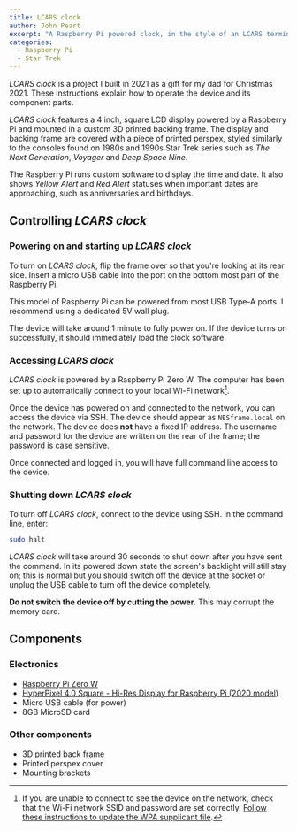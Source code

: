 ```yaml
---
title: LCARS clock
author: John Peart
excerpt: "A Raspberry Pi powered clock, in the style of an LCARS terminal from Star Trek."
categories:
  - Raspberry Pi
  - Star Trek
---
```


*LCARS clock* is a project I built in 2021 as a gift for my dad for Christmas 2021. These instructions explain how to operate the device and its component parts.

*LCARS clock* features a 4 inch, square LCD display powered by a Raspberry Pi and mounted in a custom 3D printed backing frame. The display and backing frame are covered with a piece of printed perspex, styled similarly to the consoles found on 1980s and 1990s Star Trek series such as *The Next Generation*, *Voyager* and *Deep Space Nine*.

The Raspberry Pi runs custom software to display the time and date. It also shows *Yellow Alert* and *Red Alert* statuses when important dates are approaching, such as anniversaries and birthdays.

## Controlling *LCARS clock*

### Powering on and starting up *LCARS clock*

To turn on *LCARS clock*, flip the frame over so that you're looking at its rear side. Insert a micro USB cable into the port on the bottom most part of the Raspberry Pi.

This model of Raspberry Pi can be powered from most USB Type-A ports. I recommend using a dedicated 5V wall plug.

The device will take around 1 minute to fully power on. If the device turns on successfully, it should immediately load the clock software.

### Accessing *LCARS clock*

*LCARS clock* is powered by a Raspberry Pi Zero W. The computer has been set up to automatically connect to your local Wi-Fi network[^wifi].

Once the device has powered on and connected to the network, you can access the device via SSH. The device should appear as `NESframe.local` on the network. The device does **not** have a fixed IP address. The username and password for the device are written on the rear of the frame; the password is case sensitive.

Once connected and logged in, you will have full command line access to the device.

### Shutting down *LCARS clock*

To turn off *LCARS clock*, connect to the device using SSH. In the command line, enter:

```bash
sudo halt
```

*LCARS clock* will take around 30 seconds to shut down after you have sent the command. In its powered down state the screen's backlight will still stay on; this is normal but you should switch off the device at the socket or unplug the USB cable to turn off the device completely.

**Do not switch the device off by cutting the power**. This may corrupt the memory card.

## Components

### Electronics

- <a href="https://www.raspberrypi.org/products/raspberry-pi-zero-w/?resellerType=home" target="_blank" rel="noopener noreferrer">Raspberry Pi Zero W</a>
- <a href="https://shop.pimoroni.com/products/hyperpixel-4-square?variant=30138251444307" target="_blank" rel="noopener noreferrer">HyperPixel 4.0 Square - Hi-Res Display for Raspberry Pi (2020 model)</a>
- Micro USB cable (for power)
- 8GB MicroSD card

### Other components

- 3D printed back frame
- Printed perspex cover
- Mounting brackets

[^wifi]: If you are unable to connect to see the device on the network, check that the Wi-Fi network SSID and password are set correctly. <a href="https://www.raspberrypi-spy.co.uk/2017/04/manually-setting-up-pi-wifi-using-wpa_supplicant-conf/" target="_blank" rel="noopener noreferrer">Follow these instructions to update the WPA supplicant file</a>.
